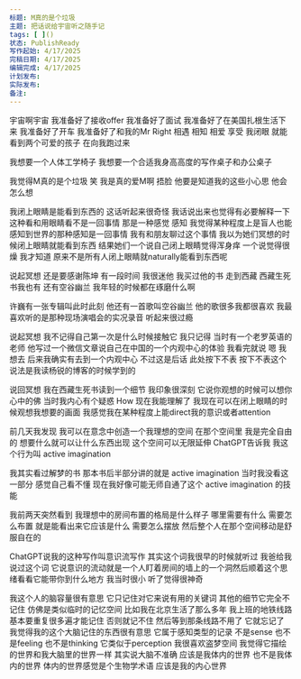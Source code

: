 ```yaml
---
标题: M真的是个垃圾
主题: 把话说给宇宙听之随手记 
tags: [ ]()
状态: PublishReady
写作起始: 4/17/2025
完稿日期: 4/17/2025
编辑完成: 4/17/2025
计划发布: 
实际发布:
备注:
---
```


宇宙啊宇宙
我准备好了接收offer
我准备好了面试
我准备好了在美国扎根生活下来
我准备好了开车
我准备好了和我的Mr Right 相遇 相知 相爱 享受
我闭眼 就能看到两个可爱的孩子 在向我跑过来

我想要一个人体工学椅子
我想要一个合适我身高高度的写作桌子和办公桌子

我觉得M真的是个垃圾
笑
我是真的爱M啊
捂脸
他要是知道我的这些小心思
他会怎么想

我闭上眼睛是能看到东西的
这话听起来很奇怪
我话说出来也觉得有必要解释一下
这种看和用眼睛看不是一回事情
那是一种感觉
感知
我觉得某种程度上是盲人也能感知到世界的那种感知是一回事情
我有和朋友聊过这个事情
我以为她们冥想的时候闭上眼睛就能看到东西
结果她们一个说自己闭上眼睛觉得浑身痒
一个说觉得很燥
我才知道
原来不是所有人闭上眼睛就naturally能看到东西呢

说起冥想
还是要感谢陈坤
有一段时间
我很迷他
我买过他的书
走到西藏
西藏生死书我也有
还有空谷幽兰
我年轻的时候都在琢磨什么啊

许巍有一张专辑叫此时此刻
他还有一首歌叫空谷幽兰
他的歌很多我都很喜欢
我最喜欢听的是那种现场演唱会的实况录音
听起来很过瘾

说起冥想
我不记得自己第一次是什么时候接触它
我只记得
当时有一个老罗英语的老师
他写过一个微信文章说自己在中国的一个内观中心的体验
我看完就说
嗯 我想去
后来我确实有去到一个内观中心
不过这是后话
此处按下不表
按下不表这个说法是我读杨锐的博客的时候学到的

说回冥想
我在西藏生死书读到一个细节
我印象很深刻
它说你观想的时候可以想你心中的佛
当时我内心有个疑惑
How
现在我能理解了
我现在可以在闭上眼睛的时候观想我想要的画面
我感觉我在某种程度上能direct我的意识或者attention

前几天我发现
我可以在意念中创造一个我理想的空间
在那个空间里
我是完全自由的
想要什么就可以让什么东西出现
这个空间可以无限延伸
ChatGPT告诉我 我这个行为叫 active imagination

我其实看过解梦的书
那本书后半部分讲的就是 active imagination
当时我没看这一部分
感觉自己看不懂
现在我好像可能无师自通了这个 active imagination 的技能

我前两天突然看到
我理想中的房间布置的格局是什么样子
哪里需要有什么
需要怎么布置
就是能看出来它应该是什么
需要怎么摆放
然后整个人在那个空间移动是舒服自在的

ChatGPT说我的这种写作叫意识流写作
其实这个词我很早的时候就听过
我爸给我说过这个词
它说意识的流动就是一个人盯着房间的墙上的一个洞然后顺着这个思绪看看它能带你到什么地方
我当时很小
听了觉得很神奇

我这个人的脑容量很有意思
它只记住对它来说有用的关键词
其他的细节它完全不记住
仿佛是类似临时的记忆空间
比如我在北京生活了那么多年
我上班的地铁线路基本要重复很多遍才能记住
否则就记不住
然后等到那条线路不用了
它就忘记了
我觉得我的这个大脑记住的东西很有意思
它属于感知类型的记录
不是sense 也不是feeling
也不是thinking 它类似于perception
我很喜欢盗梦空间
我觉得它描绘的世界和我大脑里的世界一样
其实说大脑不准确
应该是我体内的世界
也不是我体内的世界
体内的世界感觉是个生物学术语
应该是我的内心世界


